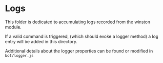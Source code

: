 # Logs
This folder is dedicated to accumulating logs recorded from the winston module.

If a valid command is triggered, (which should evoke a logger method) a log entry will be added in this directory.

Additional details about the logger properties can be found or modified in `bot/logger.js`
